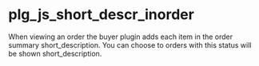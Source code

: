 # plg_js_short_descr_inorder
When viewing an order the buyer plugin adds each item in the order summary short_description. You can choose to orders with this status will be shown short_description.
